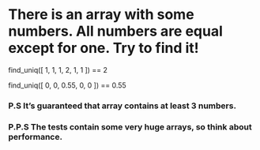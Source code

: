 # There is an array with some numbers. All numbers are equal except for one. Try to find it!

find_uniq([ 1, 1, 1, 2, 1, 1 ]) == 2

find_uniq([ 0, 0, 0.55, 0, 0 ]) == 0.55

### P.S It’s guaranteed that array contains at least 3 numbers.

### P.P.S The tests contain some very huge arrays, so think about performance.
